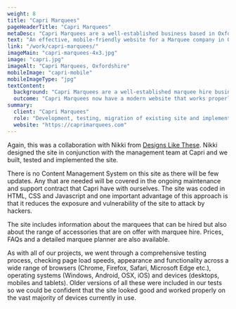 ```yaml
---
weight: 8
title: "Capri Marquees"
pageHeaderTitle: "Capri Marquees"
metaDesc: "Capri Marquees are a well-established business based in Oxfordshire. Their old website was no longer serving them well so they commissioned a new modern site"
text: "An effective, mobile-friendly website for a Marquee company in Oxfordshire. This is a modern, elegant design reflecting the nature of the events for which the marquees are used. It incorporates a marquee planning tool for clients to use."
link: "/work/capri-marquees/"
imageMain: "capri-marquees-4x3.jpg"
image: "capri.jpg"
imageAlt: "Capri Marquees, Oxfordshire"
mobileImage: "capri-mobile"
mobileImageType: "jpg"
textContent:
  background: "Capri Marquees are a well-established marquee hire business. They are based in Oxfordshire but operate across the Midlands and South of the UK. Their previous website was functional but old-fashioned and it did not display properly on mobiles or tablets. It was also somewhat slow to load. They felt that they were losing out to competitors and so commissioned a new website."
  outcome: "Capri Marquees now have a modern website that works properly on mobiles and tablets and loads quickly whatever device is used. As of the date of writing, site visitors are up 18% and page views are up 10% compared with the corresponding period in the previous year. Visitors arriving via the search engines account for 74% of all visitors (compared to only 54% in the same period in the previous year)."
summary:
  client: "Capri Marquees"
  role: "Development, testing, migration of existing site and implementation"
  website: "https://caprimarquees.com"
---
```


Again, this was a collaboration with Nikki from [Designs Like These](https://designslikethese.co.uk). Nikki designed the site in conjunction with the management team at Capri and we built, tested and implemented the site.

There is no Content Management System on this site as there will be few updates. Any that are needed will be covered in the ongoing maintenance and support contract that Capri have with ourselves. The site was coded in HTML, CSS and Javascript and one important advantage of this approach is that it reduces the exposure and vulnerability of the site to attack by hackers.

The site includes information about the marquees that can be hired but also about the range of accessories that are on offer with marquee hire. Prices, FAQs and a detailed marquee planner are also available.

As with all of our projects, we went through a comprehensive testing process, checking page load speeds, appearance and functionality across a wide range of browsers (Chrome, Firefox, Safari, Microsoft Edge etc.), operating systems (Windows, Android, OSX, iOS) and devices (desktops, mobiles and tablets). Older versions of all these were included in our tests so we could be confident that the site looked good and worked properly on the vast majority of devices currently in use.
